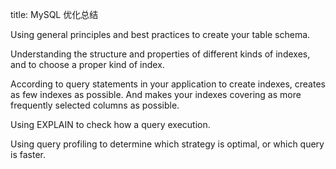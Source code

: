 title: MySQL 优化总结

Using general principles and best practices to create your table schema.

Understanding the structure and properties of different kinds of indexes, and to choose a proper kind of index.

According to query statements in your application to create indexes, creates as few indexes as possible. And makes your indexes covering as more frequently selected columns as possible.

Using EXPLAIN to check how a query execution.

Using query profiling to determine which strategy is optimal, or which query is faster.